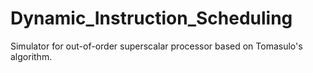 # Dynamic_Instruction_Scheduling
Simulator for out-of-order superscalar processor based on Tomasulo's algorithm.
